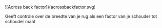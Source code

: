 
![Across back factor])(acrossbackfactor.svg)

Geeft controle over de breedte van je rug als een factor van je schouder tot schouder maat
